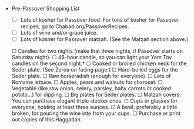 - Pre-Passover Shopping List
	- ☐ Lots of kosher for Passover food.
	  For tons of kosher for Passover recipes, go to Chabad.org/PassoverRecipes.
	- ☐ Lots of wine and/or grape juice.
	- ☐ Lots of kosher for Passover matzah. (See the Matzah section above.)
	  
	☐ Candles for two nights (make that three nights, if Passover starts on
	  Saturday night).
	  ☐ 48-hour candle, so you can light your Yom Tov candles on the second
	  night.*
	  ☐ Cooked or broiled chicken neck for the Seder plate. (See Zeroa on facing
	  page.)
	  ☐ Hard-boiled eggs for the Seder plate.
	  ☐ Raw horseradish (enough for everyone).
	  ☐ Lots of Romaine lettuce.
	  ☐ Apples, pears and walnuts for charoset.
	  ☐ Vegetable (like raw onion, celery, parsley, baby carrots or cooked potato…)
	  for dipping.
	  ☐ Big plates for Seder plates.
	  ☐ Matzah covers. You can purchase elegant triple-decker ones.
	  ☐ Cups or glasses for everyone, holding at least three ounces.
	  ☐ A bowl, preferably a little broken, for pouring the wine into from your
	  cups.
	  ☐ Purchase or print out copies of this Haggadah.